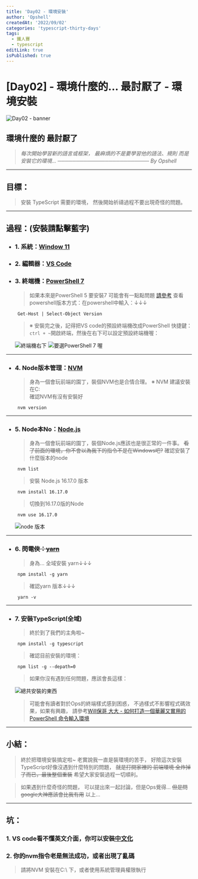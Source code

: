 ```yaml
---
title: 'Day02 - 環境安裝'
author: 'Opshell'
createdAt: '2022/09/02'
categories: 'typescript-thirty-days'
tags:
  - 鐵人賽
  - typescript
editLink: true
isPublished: true
---
```


# [Day02] - 環境什麼的... 最討厭了 - 環境安裝
![Day02 - banner](https://ithelp.ithome.com.tw/upload/images/20220902/20109918e4fpAeFASa.jpg)

## 環境什麼的 最討厭了
   > *每次開始學習新的語言或框架，*
   > *最麻煩的不是要學習他的語法、規則*
   > *而是安裝它的環境...*
   > *───────────────────────── By Opshell*

---
## 目標：
   > 安裝 TypeScript 需要的環境，
   > 然後開始祈禱過程不要出現奇怪的問題。

---
## 過程：(安裝請點擊藍字)
- ### 1. 系統：[Window 11](https://www.microsoft.com/zh-tw/software-download/windows11)
- ### 2. 編輯器：[VS Code](https://code.visualstudio.com/)
- ### 3. 終端機：[PowerShell 7](https://docs.microsoft.com/zh-tw/powershell/scripting/install/installing-powershell-on-windows?view=powershell-7.2)
   > 如果本來是PowerShell 5 要安裝7 可能會有一點點問題 [請參考](https://docs.microsoft.com/zh-tw/powershell/scripting/whats-new/migrating-from-windows-powershell-51-to-powershell-7?view=powershell-7.2)
   > 查看powershell版本方式：在powershell中輸入：↓↓↓
   ```
    Get-Host | Select-Object Version
   ```
   > ※ 安裝完之後，記得把VS code的預設終端機改成PowerShell
   >    快捷鍵：`ctrl + ~`開啟終端，然後在右下可以設定預設終端機喔：

   ![終端機右下](https://ithelp.ithome.com.tw/upload/images/20220902/20109918JMnbcVDkih.png)
   ![要選PowerShell 7 喔](https://ithelp.ithome.com.tw/upload/images/20220902/20109918wzqmchpUJ1.png)

---
- ### 4. Node版本管理：[NVM](https://github.com/coreybutler/nvm-windows)
   > 身為一個會玩前端的園丁，裝個NVM也是合情合理。
   > ※ NVM 建議安裝在C:\
   > 確認NVM有沒有安裝好
   ```
    nvm version
   ```

---
- ### 5. Node本No：[Node.js](https://nodejs.org/zh-tw/)
   > 身為一個會玩前端的園丁，裝個Node.js應該也是很正常的一件事。
   > ~~看了前面的環境，你不會以為我下的指令不是在Windows吧?~~
   > 確認安裝了什麼版本的node
   ```
    nvm list
   ```
   > 安裝 Node.js 16.17.0 版本
   ```
    nvm install 16.17.0
   ```
   > 切換到16.17.0版的Node
   ```
    nvm use 16.17.0
   ```
   ![node 版本](https://ithelp.ithome.com.tw/upload/images/20220902/20109918ZmCyzv0gIl.png)

---
- ### 6. ~~閃電俠：[yarn](https://ithelp.ithome.com.tw/articles/10191745)~~
   > 身為...
   > 全域安裝 yarn↓↓↓
   ```
    npm install -g yarn
   ```
   > 確認yarn 版本↓↓↓
   ```
    yarn -v
   ```

---
- ### 7. 安裝TypeScript(全域)
   > 終於到了我們的主角啦~
   ```
    npm install -g typescript
   ```
   > 確認目前安裝的環境：
   ```
    npm list -g --depath=0
   ```
   > 如果你沒有遇到任何問題，應該會長這樣：

   ![總共安裝的東西](https://ithelp.ithome.com.tw/upload/images/20220902/20109918wYus9cIckN.png)

   > 可能會有讀者對於Ops的終端樣式感到困惑，
   > 不過樣式不影響程式碼效果，如果有興趣，
   > 請參考[Will保哥 大大 - 如何打造一個華麗又實用的 PowerShell 命令輸入環境](https://blog.miniasp.com/post/2021/11/24/PowerShell-prompt-with-Oh-My-Posh-and-Windows-Terminal)

---
## 小結：
   > 終於把環境安裝搞定啦~
   > 老實說我一直是裝環境的苦手，
   > 好險這次安裝TypeScript好像沒遇到什麼特別的問題，
   > ~~就是打開家裡的 前端環境 全炸掉了而已，最後整個重裝~~
   > 希望大家安裝過程一切順利。

   > 如果遇到什麼奇怪的問題，
   > 可以提出來一起討論，但是Ops覺得...
   > ~~但是問google大神應該會比我有用~~
   > 以上...

---
## 坑：
   ### 1. VS code看不懂英文介面，你可以安裝[中文化](https://marketplace.visualstudio.com/items?itemName=MS-CEINTL.vscode-language-pack-zh-hant)
   ### 2. 你的nvm指令老是無法成功，或者出現了亂碼
   > 請將NVM 安裝在C:\ 下，或者使用系統管理員權限執行
